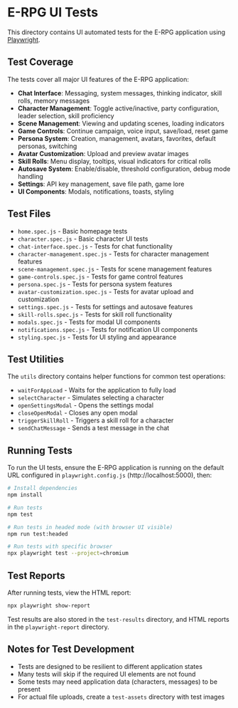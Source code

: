 # E-RPG UI Tests

This directory contains UI automated tests for the E-RPG application using [Playwright](https://playwright.dev/).

## Test Coverage

The tests cover all major UI features of the E-RPG application:

- **Chat Interface**: Messaging, system messages, thinking indicator, skill rolls, memory messages
- **Character Management**: Toggle active/inactive, party configuration, leader selection, skill proficiency
- **Scene Management**: Viewing and updating scenes, loading indicators
- **Game Controls**: Continue campaign, voice input, save/load, reset game
- **Persona System**: Creation, management, avatars, favorites, default personas, switching
- **Avatar Customization**: Upload and preview avatar images
- **Skill Rolls**: Menu display, tooltips, visual indicators for critical rolls
- **Autosave System**: Enable/disable, threshold configuration, debug mode handling
- **Settings**: API key management, save file path, game lore
- **UI Components**: Modals, notifications, toasts, styling

## Test Files

- `home.spec.js` - Basic homepage tests
- `character.spec.js` - Basic character UI tests
- `chat-interface.spec.js` - Tests for chat functionality
- `character-management.spec.js` - Tests for character management features
- `scene-management.spec.js` - Tests for scene management features
- `game-controls.spec.js` - Tests for game control features
- `persona.spec.js` - Tests for persona system features
- `avatar-customization.spec.js` - Tests for avatar upload and customization
- `settings.spec.js` - Tests for settings and autosave features
- `skill-rolls.spec.js` - Tests for skill roll functionality
- `modals.spec.js` - Tests for modal UI components
- `notifications.spec.js` - Tests for notification UI components
- `styling.spec.js` - Tests for UI styling and appearance

## Test Utilities

The `utils` directory contains helper functions for common test operations:

- `waitForAppLoad` - Waits for the application to fully load
- `selectCharacter` - Simulates selecting a character
- `openSettingsModal` - Opens the settings modal
- `closeOpenModal` - Closes any open modal
- `triggerSkillRoll` - Triggers a skill roll for a character
- `sendChatMessage` - Sends a test message in the chat

## Running Tests

To run the UI tests, ensure the E-RPG application is running on the default URL configured in `playwright.config.js` (http://localhost:5000), then:

```bash
# Install dependencies
npm install

# Run tests
npm test

# Run tests in headed mode (with browser UI visible)
npm run test:headed

# Run tests with specific browser
npx playwright test --project=chromium
```

## Test Reports

After running tests, view the HTML report:

```bash
npx playwright show-report
```

Test results are also stored in the `test-results` directory, and HTML reports in the `playwright-report` directory.

## Notes for Test Development

- Tests are designed to be resilient to different application states
- Many tests will skip if the required UI elements are not found
- Some tests may need application data (characters, messages) to be present
- For actual file uploads, create a `test-assets` directory with test images 